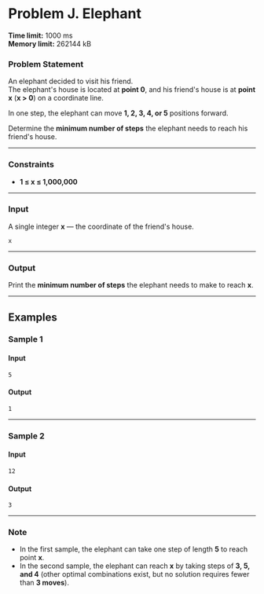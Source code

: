 # Problem J. Elephant  

**Time limit:** 1000 ms  
**Memory limit:** 262144 kB  

### Problem Statement  
An elephant decided to visit his friend.  
The elephant's house is located at **point 0**, and his friend's house is at **point x** (**x > 0**) on a coordinate line.  

In one step, the elephant can move **1, 2, 3, 4, or 5** positions forward.  

Determine the **minimum number of steps** the elephant needs to reach his friend's house.  

---

### Constraints  
- **1 ≤ x ≤ 1,000,000**  

---

### Input  
A single integer **x** — the coordinate of the friend's house.  

```
x
```

---

### Output  
Print the **minimum number of steps** the elephant needs to make to reach **x**.  

---

## Examples  

### **Sample 1**  
#### **Input**  
```
5
```
#### **Output**  
```
1
```

---

### **Sample 2**  
#### **Input**  
```
12
```
#### **Output**  
```
3
```

---

### **Note**  
- In the first sample, the elephant can take one step of length **5** to reach point **x**.  
- In the second sample, the elephant can reach **x** by taking steps of **3, 5, and 4** (other optimal combinations exist, but no solution requires fewer than **3 moves**).  